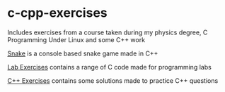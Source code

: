 # c-cpp-exercises


Includes exercises from a course taken during my physics degree, C Programming Under Linux and some C++ work

[Snake](snake) is a console based snake game made in C++

[Lab Exercises](lab-exercises) contains a range of C code made for programming labs

[C++ Exercises](cpp-exercises) contains some solutions made to practice C++ questions


